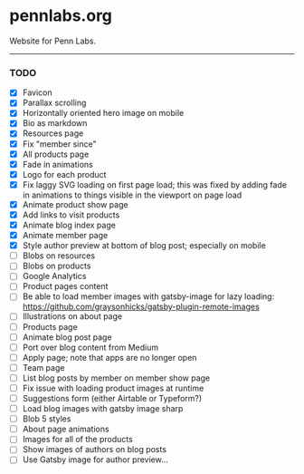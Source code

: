 # pennlabs.org

Website for Penn Labs.

---

### TODO

- [x] Favicon
- [x] Parallax scrolling
- [x] Horizontally oriented hero image on mobile
- [x] Bio as markdown
- [x] Resources page
- [x] Fix "member since"
- [x] All products page
- [x] Fade in animations
- [x] Logo for each product
- [x] Fix laggy SVG loading on first page load; this was fixed by adding fade in animations to things visible in the viewport on page load
- [x] Animate product show page
- [x] Add links to visit products
- [x] Animate blog index page
- [x] Animate member page
- [x] Style author preview at bottom of blog post; especially on mobile
- [ ] Blobs on resources
- [ ] Blobs on products
- [ ] Google Analytics
- [ ] Product pages content
- [ ] Be able to load member images with gatsby-image for lazy loading: https://github.com/graysonhicks/gatsby-plugin-remote-images
- [ ] Illustrations on about page
- [ ] Products page
- [ ] Animate blog post page
- [ ] Port over blog content from Medium
- [ ] Apply page; note that apps are no longer open
- [ ] Team page
- [ ] List blog posts by member on member show page
- [ ] Fix issue with loading product images at runtime
- [ ] Suggestions form (either Airtable or Typeform?)
- [ ] Load blog images with gatsby image sharp
- [ ] Blob 5 styles
- [ ] About page animations
- [ ] Images for all of the products
- [ ] Show images of authors on blog posts
- [ ] Use Gatsby image for author preview...
